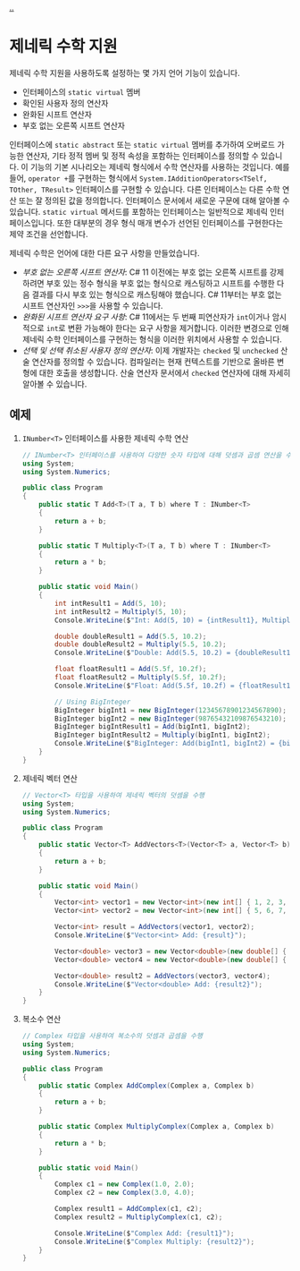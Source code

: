 [..](11.md)

# 제네릭 수학 지원

제네릭 수학 지원을 사용하도록 설정하는 몇 가지 언어 기능이 있습니다.

- 인터페이스의 `static virtual` 멤버
- 확인된 사용자 정의 연산자
- 완화된 시프트 연산자
- 부호 없는 오른쪽 시프트 연산자

인터페이스에 `static abstract` 또는 `static virtual` 멤버를 추가하여 오버로드 가능한 연산자, 기타 정적 멤버 및 정적 속성을 포함하는 인터페이스를 정의할 수 있습니다. 
이 기능의 기본 시나리오는 제네릭 형식에서 수학 연산자를 사용하는 것입니다. 
예를 들어, `operator +`를 구현하는 형식에서 `System.IAdditionOperators<TSelf, TOther, TResult>` 인터페이스를 구현할 수 있습니다. 
다른 인터페이스는 다른 수학 연산 또는 잘 정의된 값을 정의합니다. 
인터페이스 문서에서 새로운 구문에 대해 알아볼 수 있습니다. 
`static virtual` 메서드를 포함하는 인터페이스는 일반적으로 제네릭 인터페이스입니다. 
또한 대부분의 경우 형식 매개 변수가 선언된 인터페이스를 구현한다는 제약 조건을 선언합니다.

제네릭 수학은 언어에 대한 다른 요구 사항을 만들었습니다.

- *부호 없는 오른쪽 시프트 연산자*: C# 11 이전에는 부호 없는 오른쪽 시프트를 강제하려면 부호 있는 정수 형식을 부호 없는 형식으로 캐스팅하고 시프트를 수행한 다음 결과를 다시 부호 있는 형식으로 캐스팅해야 했습니다. C# 11부터는 부호 없는 시프트 연산자인 `>>>`을 사용할 수 있습니다.
- *완화된 시프트 연산자 요구 사항*: C# 11에서는 두 번째 피연산자가 `int`이거나 암시적으로 `int`로 변환 가능해야 한다는 요구 사항을 제거합니다. 이러한 변경으로 인해 제네릭 수학 인터페이스를 구현하는 형식을 이러한 위치에서 사용할 수 있습니다.
- *선택 및 선택 취소된 사용자 정의 연산자*: 이제 개발자는 `checked` 및 `unchecked` 산술 연산자를 정의할 수 있습니다. 컴파일러는 현재 컨텍스트를 기반으로 올바른 변형에 대한 호출을 생성합니다. 산술 연산자 문서에서 `checked` 연산자에 대해 자세히 알아볼 수 있습니다.

## 예제

1. `INumber<T>` 인터페이스를 사용한 제네릭 수학 연산
    ```cs
    // INumber<T> 인터페이스를 사용하여 다양한 숫자 타입에 대해 덧셈과 곱셈 연산을 수행하는 제네릭 메서드
    using System;
    using System.Numerics;

    public class Program
    {
        public static T Add<T>(T a, T b) where T : INumber<T>
        {
            return a + b;
        }

        public static T Multiply<T>(T a, T b) where T : INumber<T>
        {
            return a * b;
        }

        public static void Main()
        {
            int intResult1 = Add(5, 10);
            int intResult2 = Multiply(5, 10);
            Console.WriteLine($"Int: Add(5, 10) = {intResult1}, Multiply(5, 10) = {intResult2}");

            double doubleResult1 = Add(5.5, 10.2);
            double doubleResult2 = Multiply(5.5, 10.2);
            Console.WriteLine($"Double: Add(5.5, 10.2) = {doubleResult1}, Multiply(5.5, 10.2) = {doubleResult2}");

            float floatResult1 = Add(5.5f, 10.2f);
            float floatResult2 = Multiply(5.5f, 10.2f);
            Console.WriteLine($"Float: Add(5.5f, 10.2f) = {floatResult1}, Multiply(5.5f, 10.2f) = {floatResult2}");

            // Using BigInteger
            BigInteger bigInt1 = new BigInteger(12345678901234567890);
            BigInteger bigInt2 = new BigInteger(98765432109876543210);
            BigInteger bigIntResult1 = Add(bigInt1, bigInt2);
            BigInteger bigIntResult2 = Multiply(bigInt1, bigInt2);
            Console.WriteLine($"BigInteger: Add(bigInt1, bigInt2) = {bigIntResult1}, Multiply(bigInt1, bigInt2) = {bigIntResult2}");
        }
    }
    ```

2. 제네릭 벡터 연산
    ```cs
    // Vector<T> 타입을 사용하여 제네릭 벡터의 덧셈을 수행
    using System;
    using System.Numerics;

    public class Program
    {
        public static Vector<T> AddVectors<T>(Vector<T> a, Vector<T> b) where T : struct, INumber<T>
        {
            return a + b;
        }

        public static void Main()
        {
            Vector<int> vector1 = new Vector<int>(new int[] { 1, 2, 3, 4 });
            Vector<int> vector2 = new Vector<int>(new int[] { 5, 6, 7, 8 });

            Vector<int> result = AddVectors(vector1, vector2);
            Console.WriteLine($"Vector<int> Add: {result}");

            Vector<double> vector3 = new Vector<double>(new double[] { 1.1, 2.2, 3.3, 4.4 });
            Vector<double> vector4 = new Vector<double>(new double[] { 5.5, 6.6, 7.7, 8.8 });

            Vector<double> result2 = AddVectors(vector3, vector4);
            Console.WriteLine($"Vector<double> Add: {result2}");
        }
    }
    ```

3. 복소수 연산
    ```cs
    // Complex 타입을 사용하여 복소수의 덧셈과 곱셈을 수행
    using System;
    using System.Numerics;

    public class Program
    {
        public static Complex AddComplex(Complex a, Complex b)
        {
            return a + b;
        }

        public static Complex MultiplyComplex(Complex a, Complex b)
        {
            return a * b;
        }

        public static void Main()
        {
            Complex c1 = new Complex(1.0, 2.0);
            Complex c2 = new Complex(3.0, 4.0);

            Complex result1 = AddComplex(c1, c2);
            Complex result2 = MultiplyComplex(c1, c2);

            Console.WriteLine($"Complex Add: {result1}");
            Console.WriteLine($"Complex Multiply: {result2}");
        }
    }
    ```
